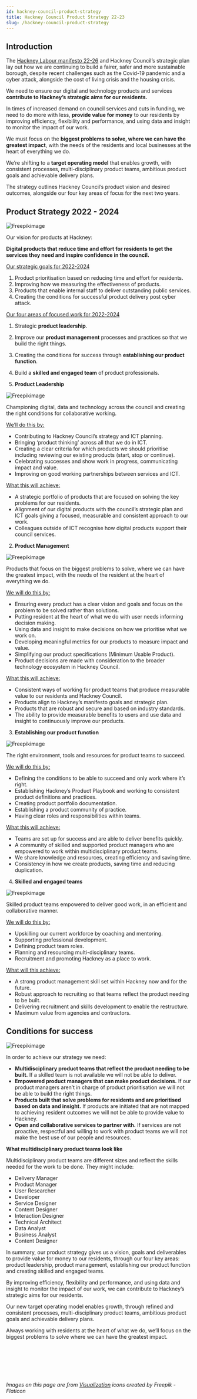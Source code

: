 ```yaml
---
id: hackney-council-product-strategy
title: Hackney Council Product Strategy 22-23
slug: /hackney-council-product-strategy
---
```


## Introduction

The [Hackney Labour manifesto 22-26](https://www.hackney-labour.org.uk/wp-content/uploads/2022/04/Hackney-Labour-2022-26-manifesto-%E2%94%80-Working-Together-for-a-Better-Hackney.pdf) and Hackney Council’s strategic plan lay out how we are continuing to build a fairer, safer and more sustainable borough, despite recent challenges such as the Covid-19 pandemic and a cyber attack, alongside the cost of living crisis and the housing crisis.

We need to ensure our digital and technology products and services **contribute to Hackney’s strategic aims for our residents.**

In times of increased demand on council services and cuts in funding, we need to do more with less, **provide value for money** to our residents by improving efficiency, flexibility and performance, and using data and insight to monitor the impact of our work.

We must focus on the **biggest problems to solve, where we can have the greatest impact**, with the needs of the residents and local businesses at the heart of everything we do.

We’re shifting to a **target operating model** that enables growth, with consistent processes, multi-disciplinary product teams, ambitious product goals and achievable delivery plans.

The strategy outlines Hackney Council’s product vision and desired outcomes, alongside our four key areas of focus for the next two years.

## Product Strategy 2022 - 2024

![Freepikimage](../docs/images/HC-product-strategy/vision.png)

Our vision for products at Hackney:

**Digital products that reduce time and effort for residents to get the services they need and inspire confidence in the council.**

<u>Our strategic goals for 2022-2024</u>

1. Product prioritisation based on reducing time and effort for residents.
2. Improving how we measuring the effectiveness of products.
3. Products that enable internal staff to deliver outstanding public services.
4. Creating the conditions for successful product delivery post cyber attack.

<u>Our four areas of focused work for 2022-2024</u>

1. Strategic **product leadership**.
2. Improve our **product management** processes and practices so that we build the right things.
3. Creating the conditions for success through **establishing our product function**.
4. Build a **skilled and engaged team** of product professionals.


1. **Product Leadership**

![Freepikimage](../docs/images/HC-product-strategy/ProductLeadership.png)

Championing digital, data and technology across the council and creating the right conditions for collaborative working.

<u>We’ll do this by:</u>

- Contributing to Hackney Council’s strategy and ICT planning.
- Bringing ‘product thinking’ across all that we do in ICT.
- Creating a clear criteria for which products we should prioritise including  reviewing our existing products (start, stop or continue).
- Celebrating  successes and show work in progress, communicating impact and value.
- Improving on good working partnerships between services and ICT.

<u>What this will achieve:</u>

- A strategic portfolio of products that are focused on solving the key problems for our residents.
- Alignment of our digital products with the council’s strategic plan and ICT goals giving a focused, measurable and consistent approach to our work.
- Colleagues outside of ICT recognise how digital products support their council services.

2.  **Product Management**

![Freepikimage](../docs/images/HC-product-strategy/ProductManagement.png)

Products that focus on the biggest problems to solve, where we can have the greatest impact, with the needs of the resident at the heart of everything we do.

<u>We will do this by:</u>

- Ensuring every product has a clear vision and goals and focus on the problem to be solved rather than solutions.
- Putting resident at the heart of what we do with user needs informing decision making.
- Using data and insight to make decisions on how we prioritise what we work on.
- Developing meaningful metrics for our products to measure impact and value.
- Simplifying our product specifications (Minimum Usable Product).
- Product decisions are made with consideration to the broader technology ecosystem in Hackney Council.

<u>What this will achieve:</u>

- Consistent ways of working for product teams that produce measurable value to our residents and Hackney Council.
- Products align to Hackney’s manifesto goals and strategic plan.
- Products that are robust and secure and based on industry standards.
- The ability to provide measurable benefits to users and use data and insight to continuously improve our products.

3. **Establishing our product function**

![Freepikimage](../docs/images/HC-product-strategy/ProductFunction.png)

The right environment, tools and resources for product teams to succeed.

<u>We will do this by:</u>

- Defining the conditions to be able to succeed and only work where it’s right.
- Establishing Hackney’s Product Playbook and working to consistent product definitions and practices.
- Creating product portfolio documentation.
- Establishing a product community of practice.
- Having clear roles and responsibilities within teams.

<u>What this will achieve:</u>

- Teams are set up for success and are able to deliver benefits quickly.
- A community of skilled and supported product managers who are empowered to work within multidisciplinary product teams.
- We share knowledge and resources, creating efficiency and saving time.
- Consistency in how we create products, saving time and reducing duplication.


4. **Skilled and engaged teams**

![Freepikimage](../docs/images/HC-product-strategy/SkilledTeam.png)

Skilled product teams empowered to deliver good work, in an efficient and collaborative manner.

<u>We will do this by:</u>

- Upskilling our current workforce by coaching and mentoring.
- Supporting professional development.
- Defining product team roles.
- Planning and resourcing multi-disciplinary teams.
- Recruitment and promoting Hackney as a place to work.

<u>What will this achieve:</u>

- A strong product management skill set within Hackney now and for the future.
- Robust approach to recruiting so that teams reflect the product needing to be built.
- Delivering recruitment and skills development to enable the restructure.
- Maximum value from agencies and contractors.

## Conditions for success

![Freepikimage](../docs/images/HC-product-strategy/ConditionsForSuccess.png)

In order to achieve our strategy we need:

- **Multidisciplinary product teams that reflect the product needing to be built.**
If a skilled team is not available we will not be able to deliver.
- **Empowered product managers that can make product decisions.**
If our product managers aren’t in charge of product prioritisation we will not be able to build the right things.
- **Products built that solve problems for residents and are prioritised based on data and insight.**
If products are initiated that are not mapped to achieving resident outcomes we will not be able to provide value to Hackney.
- **Open and collaborative services to partner with.**
If services are not proactive, respectful and willing to work with product teams we will not make the best use of our people and resources.

**What multidisciplinary product teams look like**

Multidisciplinary product teams are different sizes and reflect the skills needed for the work to be done. They might include:

- Delivery Manager
- Product Manager
- User Researcher
- Developer
- Service Designer
- Content Designer
- Interaction Designer
- Technical Architect
- Data Analyst
- Business Analyst
- Content Designer

In summary, our product strategy gives us a vision, goals and deliverables to provide value for money to our residents, through our four key areas: product leadership, product management, establishing our product function and creating skilled and engaged teams.

By improving efficiency, flexibility and performance, and using data and insight to monitor the impact of our work, we can contribute to Hackney’s strategic aims for our residents.

Our new target operating model enables growth, through refined and consistent processes, multi-disciplinary product teams, ambitious product goals and achievable delivery plans.

Always working with residents at the heart of what we do, we’ll focus on the biggest problems to solve where we can have the greatest impact.

<br />
<br />
<br />
<br />
<br />

_Images on this page are from [Visualization](https://www.flaticon.com/free-icons/visualization) icons created by Freepik - Flaticon_
